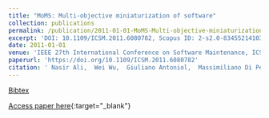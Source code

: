 ```yaml
---
title: "MoMS: Multi-objective miniaturization of software"
collection: publications
permalink: /publication/2011-01-01-MoMS-Multi-objective-miniaturization-of-software
excerpt: 'DOI: 10.1109/ICSM.2011.6080782, Scopus ID: 2-s2.0-83455214103, Cited by: 8'
date: 2011-01-01
venue: 'IEEE 27th International Conference on Software Maintenance, ICSM 2011, Williamsburg, VA, USA, September 25-30, 2011'
paperurl: 'https://doi.org/10.1109/ICSM.2011.6080782'
citation: ' Nasir Ali,  Wei Wu,  Giuliano Antoniol,  Massimiliano Di Penta,  Yann-Ga&quot;el Gu&apos;eh&apos;eneuc,  Jane Hayes, &quot;MoMS: Multi-objective miniaturization of software.&quot; IEEE 27th International Conference on Software Maintenance, ICSM 2011, Williamsburg, VA, USA, September 25-30, 2011, 2011.'
---
```

[Bibtex](https://dblp.org/rec/bib/conf/icsm/AliWAPGH11)

[Access paper here](https://doi.org/10.1109/ICSM.2011.6080782){:target="_blank"}
